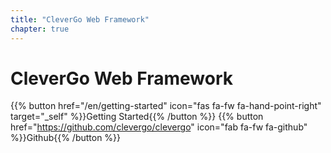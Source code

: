 ```yaml
---
title: "CleverGo Web Framework"
chapter: true
---
```


# CleverGo Web Framework

{{% button href="/en/getting-started" icon="fas fa-fw fa-hand-point-right" target="_self" %}}Getting Started{{% /button %}}
{{% button href="https://github.com/clevergo/clevergo" icon="fab fa-fw fa-github" %}}Github{{% /button %}}